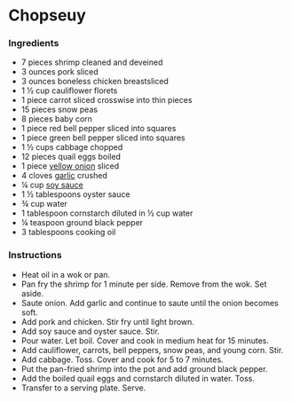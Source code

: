 # Chopseuy

### Ingredients

- 7 pieces shrimp cleaned and deveined
- 3 ounces pork sliced
- 3 ounces boneless chicken breastsliced
- 1 ½ cup cauliflower florets
- 1 piece carrot sliced crosswise into thin pieces
- 15 pieces snow peas
- 8 pieces baby corn
- 1 piece red bell pepper sliced into squares
- 1 piece green bell pepper sliced into squares
- 1 ½ cups cabbage chopped
- 12 pieces quail eggs boiled
- 1 piece [yellow onion](https://panlasangpinoy.com/onion/) sliced
- 4 cloves [garlic](https://panlasangpinoy.com/what-is-garlic/) crushed
- ¼ cup [soy sauce](https://panlasangpinoy.com/soy-sauce/)
- 1 ½ tablespoons oyster sauce
- ¾ cup water
- 1 tablespoon cornstarch diluted in ½ cup water
- ¼ teaspoon ground black pepper
- 3 tablespoons cooking oil

### Instructions

- Heat oil in a wok or pan.
- Pan fry the shrimp for 1 minute per side. Remove from the wok. Set aside.
- Saute onion. Add garlic and continue to saute until the onion becomes soft.
- Add pork and chicken. Stir fry until light brown.
- Add soy sauce and oyster sauce. Stir.
- Pour water. Let boil. Cover and cook in medium heat for 15 minutes.
- Add cauliflower, carrots, bell peppers, snow peas, and young corn. Stir.
- Add cabbage. Toss. Cover and cook for 5 to 7 minutes.
- Put the pan-fried shrimp into the pot and add ground black pepper.
- Add the boiled quail eggs and cornstarch diluted in water. Toss.
- Transfer to a serving plate. Serve.

